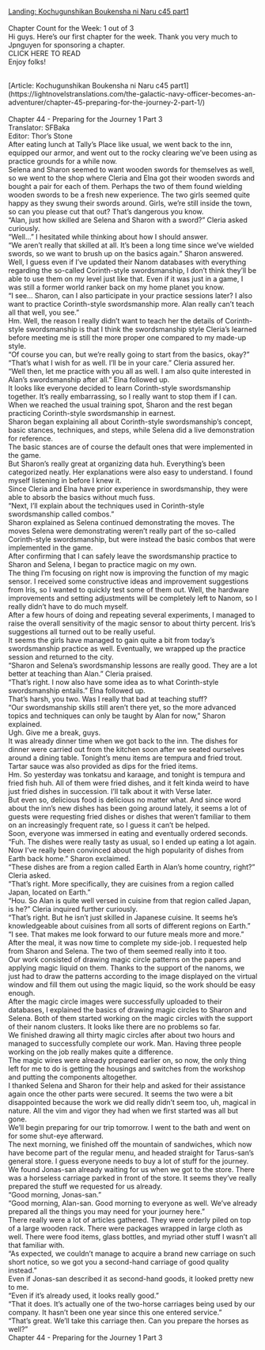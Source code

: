 [Landing: Kochugunshikan Boukensha ni Naru c45 part1](https://lightnovelstranslations.com/galactic-navy-officer-chapter-45-part-1/)
<br/><br/>
Chapter Count for the Week: 1 out of 3<br/>
Hi guys. Here’s our first chapter for the week. Thank you very much to Jpnguyen for sponsoring a chapter. <br/>
CLICK HERE TO READ<br/>
Enjoy folks!<br/>

<br/>
[Article: Kochugunshikan Boukensha ni Naru c45 part1](https://lightnovelstranslations.com/the-galactic-navy-officer-becomes-an-adventurer/chapter-45-preparing-for-the-journey-2-part-1/)
<br/><br/>
Chapter 44 - Preparing for the Journey 1 Part 3<br/>
                                      Translator: SFBaka                                              <br/>
                                      Editor: Thor’s Stone                                              <br/>
After eating lunch at Tally’s Place like usual, we went back to the inn, equipped our armor, and went out to the rocky clearing we’ve been using as practice grounds for a while now.<br/>
Selena and Sharon seemed to want wooden swords for themselves as well, so we went to the shop where Cleria and Elna got their wooden swords and bought a pair for each of them. Perhaps the two of them found wielding wooden swords to be a fresh new experience. The two girls seemed quite happy as they swung their swords around. Girls, we’re still inside the town, so can you please cut that out? That’s dangerous you know.<br/>
“Alan, just how skilled are Selena and Sharon with a sword?” Cleria asked curiously.<br/>
“Well…” I hesitated while thinking about how I should answer.<br/>
“We aren’t really that skilled at all. It’s been a long time since we’ve wielded swords, so we want to brush up on the basics again.” Sharon answered.<br/>
Well, I guess even if I’ve updated their Nanom databases with everything regarding the so-called Corinth-style swordsmanship, I don’t think they’ll be able to use them on my level just like that. Even if it was just in a game, I was still a former world ranker back on my home planet you know.<br/>
“I see… Sharon, can I also participate in your practice sessions later? I also want to practice Corinth-style swordsmanship more. Alan really can’t teach all that well, you see.”<br/>
Hm. Well, the reason I really didn’t want to teach her the details of Corinth-style swordsmanship is that I think the swordsmanship style Cleria’s learned before meeting me is still the more proper one compared to my made-up style.<br/>
“Of course you can, but we’re really going to start from the basics, okay?”<br/>
“That’s what I wish for as well. I’ll be in your care.” Cleria assured her.<br/>
“Well then, let me practice with you all as well. I am also quite interested in Alan’s swordsmanship after all.” Elna followed up.<br/>
It looks like everyone decided to learn Corinth-style swordsmanship together. It’s really embarrassing, so I really want to stop them if I can.<br/>
When we reached the usual training spot, Sharon and the rest began practicing Corinth-style swordsmanship in earnest.<br/>
Sharon began explaining all about Corinth-style swordsmanship’s concept, basic stances, techniques, and steps, while Selena did a live demonstration for reference.<br/>
The basic stances are of course the default ones that were implemented in the game.<br/>
But Sharon’s really great at organizing data huh. Everything’s been categorized neatly. Her explanations were also easy to understand. I found myself listening in before I knew it.<br/>
Since Cleria and Elna have prior experience in swordsmanship, they were able to absorb the basics without much fuss.<br/>
“Next, I’ll explain about the techniques used in Corinth-style swordsmanship called combos.”<br/>
Sharon explained as Selena continued demonstrating the moves. The moves Selena were demonstrating weren’t really part of the so-called Corinth-style swordsmanship, but were instead the basic combos that were implemented in the game.<br/>
After confirming that I can safely leave the swordsmanship practice to Sharon and Selena, I began to practice magic on my own.<br/>
The thing I’m focusing on right now is improving the function of my magic sensor. I received some constructive ideas and improvement suggestions from Iris, so I wanted to quickly test some of them out. Well, the hardware improvements and setting adjustments will be completely left to Nanom, so I really didn’t have to do much myself.<br/>
After a few hours of doing and repeating several experiments, I managed to raise the overall sensitivity of the magic sensor to about thirty percent. Iris’s suggestions all turned out to be really useful.<br/>
It seems the girls have managed to gain quite a bit from today’s swordsmanship practice as well. Eventually, we wrapped up the practice session and returned to the city.<br/>
“Sharon and Selena’s swordsmanship lessons are really good. They are a lot better at teaching than Alan.” Cleria praised.<br/>
“That’s right. I now also have some idea as to what Corinth-style swordsmanship entails.” Elna followed up.<br/>
That’s harsh, you two. Was I really that bad at teaching stuff?<br/>
“Our swordsmanship skills still aren’t there yet, so the more advanced topics and techniques can only be taught by Alan for now,” Sharon explained.<br/>
Ugh. Give me a break, guys.<br/>
It was already dinner time when we got back to the inn. The dishes for dinner were carried out from the kitchen soon after we seated ourselves around a dining table. Tonight’s menu items are tempura and fried trout.  Tartar sauce was also provided as dips for the fried items.<br/>
Hm. So yesterday was tonkatsu and karaage, and tonight is tempura and fried fish huh. All of them were fried dishes, and it felt kinda weird to have just fried dishes in succession. I’ll talk about it with Verse later.<br/>
But even so, delicious food is delicious no matter what. And since word about the inn’s new dishes has been going around lately, it seems a lot of guests were requesting fried dishes or dishes that weren’t familiar to them on an increasingly frequent rate, so I guess it can’t be helped.<br/>
Soon, everyone was immersed in eating and eventually ordered seconds.<br/>
“Fuh. The dishes were really tasty as usual, so I ended up eating a lot again. Now I’ve really been convinced about the high popularity of dishes from Earth back home.” Sharon exclaimed.<br/>
“These dishes are from a region called Earth in Alan’s home country, right?” Cleria asked.<br/>
“That’s right. More specifically, they are cuisines from a region called Japan, located on Earth.”<br/>
“Hou. So Alan is quite well versed in cuisine from that region called Japan, is he?” Cleria inquired further curiously.<br/>
“That’s right. But he isn’t just skilled in Japanese cuisine. It seems he’s knowledgeable about cuisines from all sorts of different regions on Earth.”<br/>
“I see. That makes me look forward to our future meals more and more.”<br/>
After the meal, it was now time to complete my side-job.  I requested help from Sharon and Selena.  The two of them seemed really into it too.<br/>
Our work consisted of drawing magic circle patterns on the papers and applying magic liquid on them. Thanks to the support of the nanoms, we just had to draw the patterns according to the image displayed on the virtual window and fill them out using the magic liquid, so the work should be easy enough.<br/>
After the magic circle images were successfully uploaded to their databases, I explained the basics of drawing magic circles to Sharon and Selena. Both of them started working on the magic circles with the support of their nanom clusters. It looks like there are no problems so far.<br/>
We finished drawing all thirty magic circles after about two hours and managed to successfully complete our work. Man. Having three people working on the job really makes quite a difference.<br/>
The magic wires were already prepared earlier on, so now, the only thing left for me to do is getting the housings and switches from the workshop and putting the components altogether.<br/>
I thanked Selena and Sharon for their help and asked for their assistance again once the other parts were secured. It seems the two were a bit disappointed because the work we did really didn’t seem too, uh, magical in nature. All the vim and vigor they had when we first started was all but gone.<br/>
We’ll begin preparing for our trip tomorrow. I went to the bath and went on for some shut-eye afterward.<br/>
The next morning, we finished off the mountain of sandwiches, which now have become part of the regular menu, and headed straight for Tarus-san’s general store. I guess everyone needs to buy a lot of stuff for the journey.<br/>
We found Jonas-san already waiting for us when we got to the store.   There was a horseless carriage parked in front of the store. It seems they’ve really prepared the stuff we requested for us already.<br/>
“Good morning, Jonas-san.”<br/>
“Good morning,  Alan-san. Good morning to everyone as well.  We’ve already prepared all the things you may need for your journey here.”<br/>
There really were a lot of articles gathered. They were orderly piled on top of a large wooden rack.  There were packages wrapped in large cloth as well. There were food items, glass bottles, and myriad other stuff I wasn’t all that familiar with.<br/>
“As expected, we couldn’t manage to acquire a brand new carriage on such short notice, so we got you a second-hand carriage of good quality instead.”<br/>
Even if Jonas-san described it as second-hand goods, it looked pretty new to me.<br/>
“Even if it’s already used, it looks really good.”<br/>
“That it does. It’s actually one of the two-horse carriages being used by our company. It hasn’t been one year since this one entered service.”<br/>
“That’s great. We’ll take this carriage then. Can you prepare the horses as well?”<br/>
Chapter 44 - Preparing for the Journey 1 Part 3<br/>

